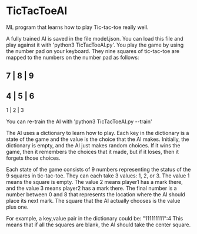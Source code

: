 # TicTacToeAI
ML program that learns how to play Tic-tac-toe really well.

A fully trained AI is saved in the file model.json. You can load this file and play against it with 'python3 TicTacToeAI.py'. You play the game by using the number pad on your keyboard. They nine squares of tic-tac-toe are mapped to the numbers on the number pad as follows:

7 | 8 | 9
----------
4 | 5 | 6
----------
1 | 2 | 3

You can re-train the AI with 'python3 TicTacToeAI.py --train'

The AI uses a dictionary to learn how to play. Each key in the dictionary is a state of the game and the value is the choice that the AI makes. Initially, the dictionary is empty, and the AI just makes random choices. If it wins the game, then it remembers the choices that it made, but if it loses, then it forgets those choices.

Each state of the game consists of 9 numbers representing the status of the 9 squares in tic-tac-toe. They can each take 3 values: 1, 2, or 3. The value 1 means the square is empty. The value 2 means player1 has a mark there, and the value 3 means player2 has a mark there. The final number is a number between 0 and 8 that represents the location where the AI should place its next mark. The square that the AI actually chooses is the value plus one.

For example, a key,value pair in the dictionary could be:
"111111111":4
This means that if all the squares are blank, the AI should take the center square.
